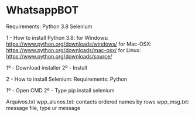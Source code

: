 # WhatsappBOT

Requirements:
  Python 3.8
  Selenium
 
 1 - How to install Python 3.8:
  for Windows: https://www.python.org/downloads/windows/
  for Mac-OSX: https://www.python.org/downloads/mac-osx/
  for Linux: https://www.python.org/downloads/source/
  
  1º - Download installer
  2º - Install
  
 2 - How to install Selenium:
  Requirements:
    Python
    
  1º - Open CMD
  2º - Type pip install selenium
  
Arquivos.txt
  wpp_alunos.txt:
    contacts ordered names by rows
  wpp_msg.txt:
    message file, type ur message
